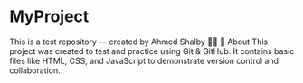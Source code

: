 # MyProject
This is a test repository — created by Ahmed Shalby 👨‍💻
📘 About
This project was created to test and practice using Git & GitHub.
It contains basic files like HTML, CSS, and JavaScript to demonstrate version control and collaboration.

